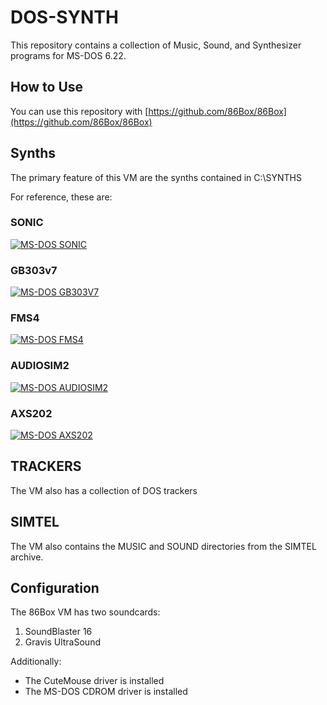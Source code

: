 # DOS-SYNTH
This repository contains a collection of Music, Sound, and Synthesizer programs for MS-DOS 6.22.

## How to Use
You can use this repository with [https://github.com/86Box/86Box](https://github.com/86Box/86Box)

## Synths
The primary feature of this VM are the synths contained in C:\SYNTHS

For reference, these are:

### SONIC
[![MS-DOS SONIC](https://img.youtube.com/vi/WiQw1udnA00/0.jpg)](https://www.youtube.com/watch?v=WiQw1udnA00)

### GB303v7
[![MS-DOS GB303V7](https://img.youtube.com/vi/XsqOJpLWcZs/0.jpg)](https://www.youtube.com/watch?v=XsqOJpLWcZs)

### FMS4
[![MS-DOS FMS4](https://img.youtube.com/vi/TjDKSwumGG0/0.jpg)](https://www.youtube.com/watch?v=TjDKSwumGG0)

### AUDIOSIM2
[![MS-DOS AUDIOSIM2](https://img.youtube.com/vi/I2p8hbXqg2o/0.jpg)](https://www.youtube.com/watch?v=I2p8hbXqg2o)

### AXS202
[![MS-DOS AXS202](https://img.youtube.com/vi/DyZD3MkmoRQ/0.jpg)](https://www.youtube.com/watch?v=DyZD3MkmoRQ)

## TRACKERS
The VM also has a collection of DOS trackers

## SIMTEL
The VM also contains the MUSIC and SOUND directories from the SIMTEL archive.

## Configuration
The 86Box VM has two soundcards:
1) SoundBlaster 16
2) Gravis UltraSound

Additionally:
* The CuteMouse driver is installed
* The MS-DOS CDROM driver is installed
